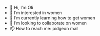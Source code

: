 - 👋 Hi, I’m Oli
- 👀 I’m interested in women
- 🌱 I’m currently learning how to get women
- 💞️ I’m looking to collaborate on women
- 📫 How to reach me: pidgeon mail
